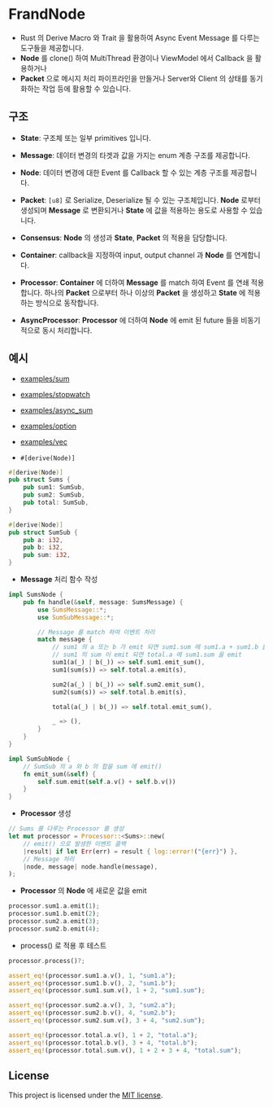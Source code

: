 # FrandNode

* Rust 의 Derive Macro 와 Trait 을 활용하여 Async Event Message 를 다루는 도구들을 제공합니다.
* **Node** 를 clone() 하여 MultiThread 환경이나 ViewModel 에서 Callback 을 활용하거나
* **Packet** 으로 메시지 처리 파이프라인을 만들거나 Server와 Client 의 상태를 동기화하는 작업 등에 활용할 수 있습니다.


## 구조

* **State**: 구조체 또는 일부 primitives 입니다.
* **Message**: 데이터 변경의 타겟과 값을 가지는 enum 계층 구조를 제공합니다.
* **Node**: 데이터 변경에 대한 Event 를 Callback 할 수 있는 계층 구조를 제공합니다.
* **Packet**: `[u8]` 로 Serialize, Deserialize 될 수 있는 구조체입니다. **Node** 로부터 생성되며 **Message** 로 변환되거나 **State** 에 값을 적용하는 용도로 사용할 수 있습니다.

* **Consensus**: **Node** 의 생성과 **State**, **Packet** 의 적용을 담당합니다. 
* **Container**: callback을 지정하여 input, output channel 과 **Node** 를 연계합니다.
* **Processor**: **Container** 에 더하여 **Message** 를 match 하여 Event 를 연쇄 적용합니다. 하나의 **Packet** 으로부터 하나 이상의 **Packet** 을 생성하고 **State** 에 적용하는 방식으로 동작합니다.
* **AsyncProcessor**: **Processor** 에 더하여 **Node** 에 emit 된 future 들을 비동기적으로 동시 처리합니다.

## 예시 

* [examples/sum](https://github.com/frand-nano/frand-node/blob/main/examples/sum)
* [examples/stopwatch](https://github.com/frand-nano/frand-node/blob/main/examples/stopwatch)
* [examples/async_sum](https://github.com/frand-nano/frand-node/blob/main/examples/async_sum)
* [examples/option](https://github.com/frand-nano/frand-node/blob/main/examples/option)
* [examples/vec](https://github.com/frand-nano/frand-node/blob/main/examples/vec)


* `#[derive(Node)]`
```rust
#[derive(Node)]
pub struct Sums {
    pub sum1: SumSub,
    pub sum2: SumSub,
    pub total: SumSub,
}

#[derive(Node)]
pub struct SumSub {
    pub a: i32,
    pub b: i32,
    pub sum: i32,
}
```

* **Message** 처리 함수 작성
```rust
impl SumsNode {
    pub fn handle(&self, message: SumsMessage) {
        use SumsMessage::*;
        use SumSubMessage::*;

        // Message 를 match 하여 이벤트 처리
        match message {
            // sum1 의 a 또는 b 가 emit 되면 sum1.sum 에 sum1.a + sum1.b 를 emit
            // sum1 의 sum 이 emit 되면 total.a 에 sum1.sum 을 emit
            sum1(a(_) | b(_)) => self.sum1.emit_sum(),
            sum1(sum(s)) => self.total.a.emit(s),

            sum2(a(_) | b(_)) => self.sum2.emit_sum(),
            sum2(sum(s)) => self.total.b.emit(s),

            total(a(_) | b(_)) => self.total.emit_sum(),

            _ => (),
        }
    }
}
```

```rust
impl SumSubNode {
    // SumSub 의 a 와 b 의 합을 sum 에 emit()
    fn emit_sum(&self) {
        self.sum.emit(self.a.v() + self.b.v())
    }
}
```

* **Processor** 생성
```rust
// Sums 를 다루는 Processor 를 생성
let mut processor = Processor::<Sums>::new(
    // emit() 으로 발생한 이벤트 콜백
    |result| if let Err(err) = result { log::error!("{err}") }, 
    // Message 처리
    |node, message| node.handle(message),
);
```

* **Processor** 의 **Node** 에 새로운 값을 emit
```rust
processor.sum1.a.emit(1);
processor.sum1.b.emit(2);
processor.sum2.a.emit(3);
processor.sum2.b.emit(4);
```

* process() 로 적용 후 테스트
```rust
processor.process()?;

assert_eq!(processor.sum1.a.v(), 1, "sum1.a");
assert_eq!(processor.sum1.b.v(), 2, "sum1.b");
assert_eq!(processor.sum1.sum.v(), 1 + 2, "sum1.sum");

assert_eq!(processor.sum2.a.v(), 3, "sum2.a");
assert_eq!(processor.sum2.b.v(), 4, "sum2.b");
assert_eq!(processor.sum2.sum.v(), 3 + 4, "sum2.sum");

assert_eq!(processor.total.a.v(), 1 + 2, "total.a");
assert_eq!(processor.total.b.v(), 3 + 4, "total.b");
assert_eq!(processor.total.sum.v(), 1 + 2 + 3 + 4, "total.sum");
```


## License

This project is licensed under the [MIT license].

[MIT license]: https://github.com/frand-nano/frand-node/blob/main/LICENSE